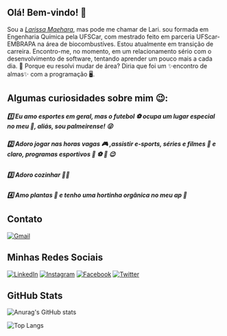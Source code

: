 ## Olá! Bem-vindo! 👋

Sou a _[Larissa Maehara](https://www.linkedin.com/in/larissamaehara/)_, mas pode me chamar de Lari. sou formada em Engenharia Química pela UFSCar, com mestrado feito em parceria UFScar-EMBRAPA na área de biocombustíves. Estou atualmente em transição de carreira. Encontro-me, no momento, em um relacionamento sério com o desenvolvimento de software, tentando aprender um pouco mais a cada dia. 🤔 Porque eu resolvi mudar de área? Diria que foi um ✨encontro de almas✨ com a programação 🖥️.

## Algumas curiosidades sobre mim 😉:
##### 1️⃣ Eu amo esportes em geral, mas o futebol ⚽ ocupa um lugar especial no meu 💚, aliás, sou palmeirense! 😜
##### 2️⃣ Adoro jogar nas horas vagas 🎮 ,assistir e-sports, séries e filmes 🎥 e claro, programas esportivos 🏀 ⚽ 🏈 😉
##### 3️⃣ Adoro cozinhar 👩‍🍳
##### 4️⃣ Amo plantas 🌱 e tenho uma hortinha orgânica no meu ap 💚

## Contato
<a href="mailto:larissalali.m@gmail.com"><img alt="Gmail" src="https://img.shields.io/badge/Gmail-D14836?style=for-the-badge&logo=gmail&logoColor=white" /></a>

## Minhas Redes Sociais

<a href="https://www.linkedin.com/in/larissamaehara/"><img alt="LinkedIn" src="https://img.shields.io/badge/LinkedIn-0077B5?style=for-the-badge&logo=linkedin&logoColor=white" /></a>
<a href="https://www.instagram.com/larissalali/"><img alt="Instagram" src="https://img.shields.io/badge/Instagram-E4405F?style=for-the-badge&logo=instagram&logoColor=white" /></a>
<a href="https://www.facebook.com/maehara.larissa"><img alt="Facebook" src="https://img.shields.io/badge/Facebook-1877F2?style=for-the-badge&logo=facebook&logoColor=white" /></a>
<a href="https://twitter.com/LarissaMaehara"><img alt="Twitter" src="https://img.shields.io/badge/Twitter-1DA1F2?style=for-the-badge&logo=twitter&logoColor=white" /></a>

## GitHub Stats
![Anurag's GitHub stats](https://github-readme-stats.vercel.app/api?username=larissamaehara&show_icons=true&theme=transparent)

![Top Langs](https://github-readme-stats.vercel.app/api/top-langs/?username=larissamaehara&layout=compact)
